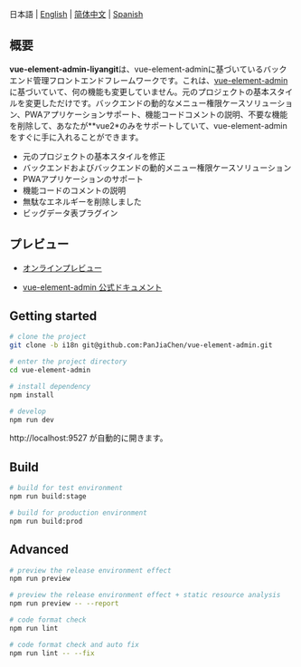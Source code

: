 日本語 | [English](./README.md) | [简体中文](./README.zh-CN.md) | [Spanish](./README.es.md)

## 概要

**vue-element-admin-liyangit**は、vue-element-adminに基づいているバックエンド管理フロントエンドフレームワークです。これは、[vue-element-admin](https://panjiachen.github.io/vue-element-admin)に基づいていて、何の機能も変更していません。元のプロジェクトの基本スタイルを変更しただけです。バックエンドの動的なメニュー権限ケースソリューション、PWAアプリケーションサポート、機能コードコメントの説明、不要な機能を削除して、あなたが**vue2*のみをサポートしていて、vue-element-adminをすぐに手に入れることができます。

* 元のプロジェクトの基本スタイルを修正
* バックエンドおよびバックエンドの動的メニュー権限ケースソリューション
* PWAアプリケーションのサポート
* 機能コードのコメントの説明
* 無駄なエネルギーを削除しました
* ビッグデータ表プラグイン

## プレビュー
- [オンラインプレビュー](https://liyang-it.github.io/vue-admin-page)

- [vue-element-admin 公式ドキュメント](https://github.com/PanJiaChen/vue-element-admin)
  
## Getting started

```bash
# clone the project
git clone -b i18n git@github.com:PanJiaChen/vue-element-admin.git

# enter the project directory
cd vue-element-admin

# install dependency
npm install

# develop
npm run dev
```

http://localhost:9527 が自動的に開きます。

## Build

```bash
# build for test environment
npm run build:stage

# build for production environment
npm run build:prod
```

## Advanced

```bash
# preview the release environment effect
npm run preview

# preview the release environment effect + static resource analysis
npm run preview -- --report

# code format check
npm run lint

# code format check and auto fix
npm run lint -- --fix
```
